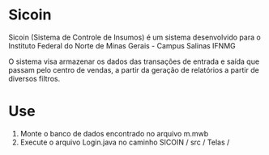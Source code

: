 # Sicoin
Sicoin (Sistema de Controle de Insumos) é um sistema desenvolvido para o Instituto Federal do Norte de Minas Gerais - Campus Salinas IFNMG

O sistema visa armazenar os dados das transações de entrada e saída que passam pelo centro de vendas, a partir da geração de relatórios a partir de diversos filtros.
# Use
1. Monte o banco de dados encontrado no arquivo m.mwb
2. Execute o arquivo Login.java no caminho SICOIN / src / Telas /

[//]: <> (This is also a comment.)
